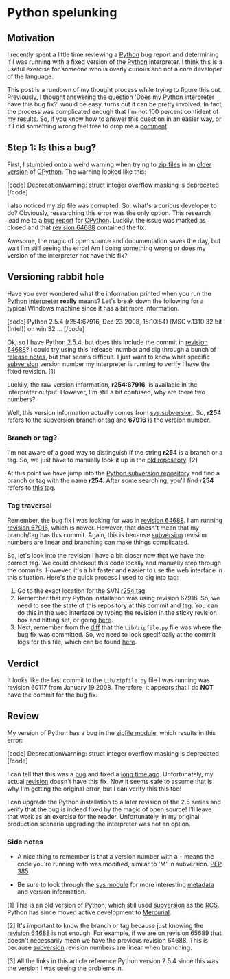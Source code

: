 # Python spelunking

## Motivation

I recently spent a little time reviewing a [Python](http://python.org) bug
report and determining if I was running with a fixed version of the
[Python](http://python.org) interpreter.  I think this is a useful exercise
for someone who is overly curious and not a core developer of the language.

This post is a rundown of my thought process while trying to figure this out.
Previously, I thought answering the question 'Does my Python interpreter have
this bug fix?' would be easy, turns out it can be pretty involved.  In fact,
the process was complicated enough that I'm not 100 percent confident of my
results.  So, if you know how to answer this question in an easier way, or if I
did something wrong feel free to drop me a
[comment](https://gist.github.com/durden/5690738).

## Step 1: Is this a bug?

First, I stumbled onto a weird warning when trying to
[zip files](http://docs.python.org/release/2.5.4/lib/module-zipfile.html) in an
[older version](http://docs.python.org/release/2.5.4/) of
[CPython](http://en.wikipedia.org/wiki/CPython).  The warning looked like this:

[code]
DeprecationWarning: struct integer overflow masking is deprecated
[/code]

I also noticed my zip file was corrupted.  So, what's a curious developer to
do?  Obviously, researching this error was the only option.  This  research
lead me to a [bug report](http://bugs.python.org/issue1622) for
[CPython](http://en.wikipedia.org/wiki/CPython).  Luckily, the issue was marked
as closed and that
[revision 64688](http://hg.python.org/cpython/rev/acfad8640e21/) contained the
fix.

Awesome, the magic of open source and documentation saves the day, but
wait I'm still seeing the error!  Am I doing something wrong or does my version
of the interpreter not have this fix?

## Versioning rabbit hole

Have you ever wondered what the information printed when you run the
[Python](http://python.org)
[interpreter](http://docs.python.org/tutorial/interpreter.html) __really__
means?  Let's break down the following for a typical Windows machine since it
has a bit more information.

[code]
Python 2.5.4 (r254:67916, Dec 23 2008, 15:10:54) [MSC v.1310 32 bit (Intel)] on
win 32
...
[/code]

Ok, so I have Python 2.5.4, but does this include the commit in
[revision 64688](http://hg.python.org/cpython/rev/acfad8640e21/)?  I could try
using this 'release' number and dig through a bunch of
[release notes](http://www.python.org/getit/releases/2.5.4/NEWS.txt), but that
seems difficult.  I just want to know what specific
[subversion](http://subversion.apache.org/) version number my interpreter is
running to verify I have the fixed revision. [1]

Luckily, the raw version information, **r254:67916**, is available in the
interpreter output.  However, I'm still a bit confused, why are there two
numbers?

Well, this version information actually comes from
[sys.subversion](http://docs.python.org/release/2.5.4/lib/module-sys.html).
So, **r254** refers to the
[subversion branch](http://svnbook.red-bean.com/en/1.1/ch04.html) or
[tag](http://svnbook.red-bean.com/en/1.1/ch04s06.html) and **67916** is the
version number.

### Branch or tag?

I'm not aware of a good way to distinguish if the string **r254** is a branch
or a tag.  So, we just have to manually look it up in the
[old repository](http://svn.python.org/view/python/). [2]

At this point we have jump into the
[Python subversion repository](http://svn.python.org/view/python/) and find a
branch or tag with the name **r254**.  After some searching, you'll find
**r254** refers to [this tag](http://svn.python.org/view/python/tags/r254/).

### Tag traversal

Remember, the bug fix I was looking for was in
[revision 64688](http://hg.python.org/cpython/rev/acfad8640e21/).  I am running
[revision 67916](http://hg.python.org/cpython/rev/a0a6d9909312/), which is
newer.  However, that doesn't mean that my branch/tag has this commit.  Again,
this is because [subversion](http://subversion.apache.org/) revision numbers
are linear and branching can make things complicated.

So, let's look into the revision I have a bit closer now that we have the
correct tag.  We could checkout this code locally and manually step through the
commits.  However, it's a bit faster and easier to use the web interface in
this situation.  Here's the quick process I used to dig into tag:

1. Go to the exact location for the SVN [r254 tag](http://svn.python.org/view/python/tags/r254/).
2. Remember that my Python installation was using revision 67916.  So, we need
   to see the state of this repository at this commit and tag.  You can do this
   in the web interface by typing the revision in the sticky revision box and
   hitting set, or going [here](http://svn.python.org/view/python/branches/release25-maint/?pathrev=67916).
3. Next, remember from the
   [diff](http://hg.python.org/cpython/rev/acfad8640e21/) that the
   `Lib/zipfile.py` file was where the bug fix was committed.  So, we need to
   look specifically at the commit logs for this file, which can be found
   [here](http://svn.python.org/view/python/branches/release25-maint/Lib/zipfile.py?view=log&pathrev=67916).

## Verdict

It looks like the last commit to the `Lib/zipfile.py` file I was running was
revision 60117 from January 19 2008.  Therefore, it appears that I do **NOT**
have the commit for the bug fix.

## Review

My version of Python has a bug in the
[zipfile module](http://docs.python.org/release/2.5.4/lib/module-zipfile.html),
which results in this error:

[code]
DeprecationWarning: struct integer overflow masking is deprecated
[/code]

I can tell that this was a [bug](http://bugs.python.org/issue1622) and fixed a
[long time ago](http://hg.python.org/cpython/rev/acfad8640e21/).
Unfortunately, my actual
[revision](http://svn.python.org/view/python/branches/release25-maint/?pathrev=67916)
doesn't have this fix.  Now it seems safe to assume that is why I'm getting the
original error, but I can verify this this too!

I can upgrade the Python installation to a later revision of the 2.5 series and
verify that the bug is indeed fixed by the magic of open source!  I'll leave
that work as an exercise for the reader.  Unfortunately, in my original
production scenario upgrading the interpreter was not an option.

### Side notes

- A nice thing to remember is that a version number with a `+` means the code
you're running with was modified, similar to 'M' in subversion.
[PEP 385](http://www.python.org/dev/peps/pep-0385/)

- Be sure to look through the
[sys module](http://docs.python.org/release/2.5.4/lib/module-sys.html) for more
interesting [metadata](http://en.wikipedia.org/wiki/Metadata) and version
information.

[1] This is an old version of Python, which still used
[subversion](http://subversion.apache.org/) as the
[RCS](http://en.wikipedia.org/wiki/Revision_Control_System).  Python has since
moved active development to [Mercurial](http://mercurial.selenic.com/).

[2] It's important to know the branch or tag because just knowing the
[revision 64688](http://hg.python.org/cpython/rev/acfad8640e21/) is not enough.
For example, if we are on revision 65689 that doesn't necessarily mean we have
the previous revision 64688.  This is because
[subversion](http://subversion.apache.org/) revision numbers are linear when
branching.

[3] All the links in this article reference Python version 2.5.4 since this was
the version I was seeing the problems in.
